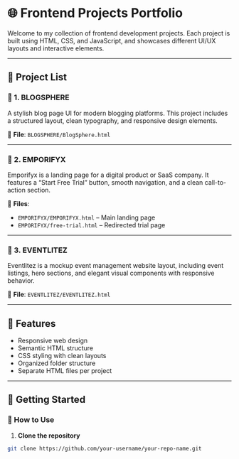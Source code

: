 # 🌐 Frontend Projects Portfolio

Welcome to my collection of frontend development projects. Each project is built using HTML, CSS, and JavaScript, and showcases different UI/UX layouts and interactive elements.

---

## 📁 Project List

### 🔹 1. BLOGSPHERE
A stylish blog page UI for modern blogging platforms. This project includes a structured layout, clean typography, and responsive design elements.

📄 **File**: `BLOGSPHERE/BlogSphere.html`   

---

### 🔹 2. EMPORIFYX
Emporifyx is a landing page for a digital product or SaaS company. It features a “Start Free Trial” button, smooth navigation, and a clean call-to-action section.

📄 **Files**:
- `EMPORIFYX/EMPORIFYX.html` – Main landing page  
- `EMPORIFYX/free-trial.html` – Redirected trial page  


---

### 🔹 3. EVENTLITEZ
Eventlitez is a mockup event management website layout, including event listings, hero sections, and elegant visual components with responsive behavior.

📄 **File**: `EVENTLITEZ/EVENTLITEZ.html`  

---

## 🧠 Features
- Responsive web design
- Semantic HTML structure
- CSS styling with clean layouts
- Organized folder structure
- Separate HTML files per project

---

## 🚀 Getting Started

### 🔧 How to Use
1. **Clone the repository**  
```bash
git clone https://github.com/your-username/your-repo-name.git
